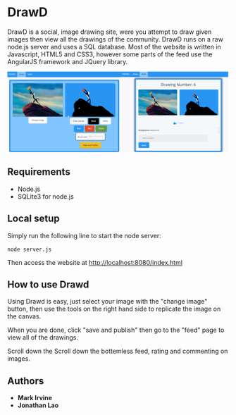 # DrawD
DrawD is a social, image drawing site, were you attempt to draw given images then view all the drawings of the community.
DrawD runs on a raw node.js server and uses a SQL database.
Most of the website is written in Javascript, HTML5 and CSS3, however some parts of the feed use the AngularJS framework and JQuery library.

![alt text](readme-images/drawd3.png)

## Requirements

* Node.js
* SQLite3 for node.js

## Local setup

Simply run the following line to start the node server:
```
node server.js
```
Then access the website at [http://localhost:8080/index.html](http://localhost:8080/index.html)


## How to use Drawd
Using Drawd is easy, just select your image with the "change image" button, then use the tools on the right hand side to replicate the image on the canvas.

When you are done, click "save and publish" then go to the "feed" page to view all of the drawings.

Scroll down the Scroll down the bottemless feed, rating and commenting on images.

## Authors

* **Mark Irvine** 
* **Jonathan Lao**

